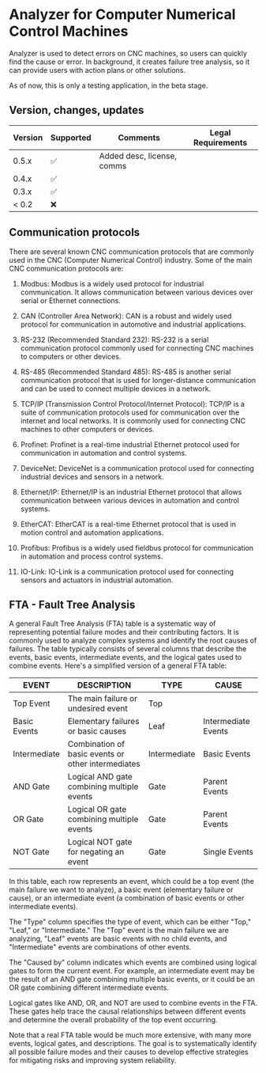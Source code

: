 # Analyzer for Computer Numerical Control Machines

Analyzer is used to detect errors on CNC machines, so users can quickly find the cause or error. In background, it creates failure tree analysis, so it can provide users with action plans or other solutions.

As of now, this is only a testing application, in the beta stage.

## Version, changes, updates

| Version | Supported          |  Comments                                                  |  Legal Requirements  |
| ------- | ------------------ |  --------------------------------------------------------- |  ------------------  |
| 0.5.x   | :white_check_mark: |  Added desc, license, comms                                                 |                      |
| 0.4.x   | :white_check_mark: |                                                            |                      |
| 0.3.x   | :white_check_mark: |                                                            |                      |
| < 0.2   | :x:                |                                                            |                      |

## Communication protocols

There are several known CNC communication protocols that are commonly used in the CNC (Computer Numerical Control) industry. Some of the main CNC communication protocols are:

1. Modbus: Modbus is a widely used protocol for industrial communication. It allows communication between various devices over serial or Ethernet connections.

2. CAN (Controller Area Network): CAN is a robust and widely used protocol for communication in automotive and industrial applications.

3. RS-232 (Recommended Standard 232): RS-232 is a serial communication protocol commonly used for connecting CNC machines to computers or other devices.

4. RS-485 (Recommended Standard 485): RS-485 is another serial communication protocol that is used for longer-distance communication and can be used to connect multiple devices in a network.

5. TCP/IP (Transmission Control Protocol/Internet Protocol): TCP/IP is a suite of communication protocols used for communication over the internet and local networks. It is commonly used for connecting CNC machines to other computers or devices.

6. Profinet: Profinet is a real-time industrial Ethernet protocol used for communication in automation and control systems.

7. DeviceNet: DeviceNet is a communication protocol used for connecting industrial devices and sensors in a network.

8. Ethernet/IP: Ethernet/IP is an industrial Ethernet protocol that allows communication between various devices in automation and control systems.

9. EtherCAT: EtherCAT is a real-time Ethernet protocol that is used in motion control and automation applications.

10. Profibus: Profibus is a widely used fieldbus protocol for communication in automation and process control systems.

11. IO-Link: IO-Link is a communication protocol used for connecting sensors and actuators in industrial automation.


## FTA - Fault Tree Analysis

A general Fault Tree Analysis (FTA) table is a systematic way of representing potential failure modes and their contributing factors. It is commonly used to analyze complex systems and identify the root causes of failures. The table typically consists of several columns that describe the events, basic events, intermediate events, and the logical gates used to combine events. Here's a simplified version of a general FTA table:

| EVENT | DESCRIPTION         |  TYPE                                                 |  CAUSE  |
| ------- | ----------------------------------------------------------- |  ------------- |  ------------------  |
|Top Event| The main failure or undesired event | Top|                      |
|Basic Events    |Elementary failures or basic causes  | Leaf|Intermediate Events|
| Intermediate   |Combination of basic events or other intermediates  |Intermediate|Basic Events|
|AND Gate    |Logical AND gate combining multiple events  | Gate|Parent Events|
|OR Gate    |Logical OR gate combining multiple events  |Gate|Parent Events|
|NOT Gate    |Logical NOT gate for negating an event  |Gate|Single Events |


In this table, each row represents an event, which could be a top event (the main failure we want to analyze), a basic event (elementary failure or cause), or an intermediate event (a combination of basic events or other intermediate events).

The "Type" column specifies the type of event, which can be either "Top," "Leaf," or "Intermediate." The "Top" event is the main failure we are analyzing, "Leaf" events are basic events with no child events, and "Intermediate" events are combinations of other events.

The "Caused by" column indicates which events are combined using logical gates to form the current event. For example, an intermediate event may be the result of an AND gate combining multiple basic events, or it could be an OR gate combining different intermediate events.

Logical gates like AND, OR, and NOT are used to combine events in the FTA. These gates help trace the causal relationships between different events and determine the overall probability of the top event occurring.

Note that a real FTA table would be much more extensive, with many more events, logical gates, and descriptions. The goal is to systematically identify all possible failure modes and their causes to develop effective strategies for mitigating risks and improving system reliability.

